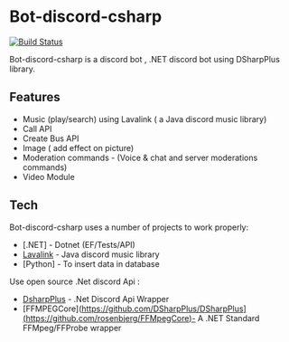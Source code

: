# Bot-discord-csharp

[![Build Status](https://travis-ci.org/joemccann/dillinger.svg?branch=master)](https://travis-ci.org/joemccann/dillinger)

Bot-discord-csharp is a discord bot , .NET discord bot using DSharpPlus library.

## Features

- Music (play/search) using Lavalink ( a Java discord music library)
- Call API
- Create Bus API 
- Image ( add effect on picture)
- Moderation commands -  (Voice & chat and server moderations commands)
- Video Module


## Tech

Bot-discord-csharp uses a number of projects to work properly:

- [.NET] -  Dotnet (EF/Tests/API)
- [Lavalink](https://github.com/freyacodes/Lavalink) -  Java discord music library
- [Python] - To insert data in database


Use open source .Net discord Api :

- [DsharpPlus](https://github.com/DSharpPlus/DSharpPlus) -  .Net Discord Api Wrapper
- [FFMPEGCore](https://github.com/DSharpPlus/DSharpPlus](https://github.com/rosenbjerg/FFMpegCore)- A .NET Standard FFMpeg/FFProbe wrapper

